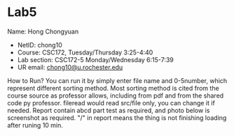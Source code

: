 # Lab5
Name: Hong Chongyuan
* NetID: chong10
* Course: CSC172, Tuesday/Thursday 3:25-4:40
* Lab section: CSC172-5    Monday/Wednesday 6:15-7:39
* UR email: chong10@u.rochester.edu

How to Run?
You can run it by simply enter file name and 0-5number, which represent different sorting method. 
Most sorting method is cited from the course source as professor allows, including from pdf and from the shared code py professor.
fileread would read src/file only, you can change it if needed. Report contain abcd part test as required, and photo below is screenshot as required.
"/" in report means the thing is not finishing loading after runing 10 min.
